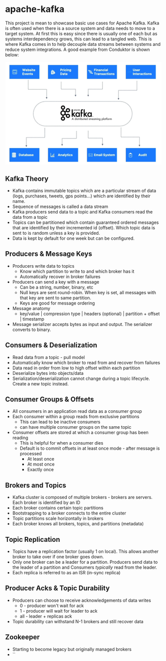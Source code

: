 # apache-kafka

This project is mean to showcase basic use cases for Apache Kafka. Kafka is often used when there is a source 
system and data needs to move to a target system. At first this is easy since there is usually one of each but
as systems interdependency grows, this can lead to a tangled web. This is where Kafka comes in to help decouple data 
streams between systems and reduce system integrations. A good example from Conduktor is shown below:

![img.png](img.png)

## Kafka Theory
* Kafka contains immutable topics which are a particular stream of data (logs, purchases, tweets, gps points...) which are 
identified by their name.
* Sequence of messages is called a data stream
* Kafka producers send data to a topic and Kafka consumers read the data from a topic
* Topics can be partitioned which contain guaranteed ordered messages that are identified by their incremented id (offset).
Which topic data is sent to is random unless a key is provided.
* Data is kept by default for one week but can be configured.

## Producers & Message Keys
* Producers write data to topics
  * Know which partition to write to and which broker has it
  * Automatically recover in broker failures
* Producers can send a key with a message
  * Can be a string, number, binary, etc
  * Null keys are sent round-robin. When key is set, all messages with that key are sent to same partition.
  * Keys are good for message ordering
* Message anatomy
  * key/value | compression type | headers (optional) | partition + offset | timestamp
* Message serializer accepts bytes as input and output. The serializer converts to binary.

## Consumers & Deserialization
* Read data from a topic - pull model
* Automatically know which broker to read from and recover from failures
* Data read in order from low to high offset within each partition
* Deserialize bytes into objects/data
* Serialization/deserialization cannot change during a topic lifecycle. Create a new topic instead.

## Consumer Groups & Offsets
* All consumers in an application read data as a consumer group
* Each consumer within a group reads from exclusive partitions
  * This can lead to be inactive consumers
  * can have multiple consumer groups on the same topic
* Consumer offsets are stored at which a consumer group has been reading
  * This is helpful for when a consumer dies
  * Default is to commit offsets in at least once mode - after message is processed
    * At least once
    * At most once
    * Exactly once

## Brokers and Topics
* Kafka cluster is composed of multiple brokers - brokers are servers. Each broker is identified by an ID
* Each broker contains certain topic partitions
* Bootstrapping to a broker connects to the entire cluster
* Topic partitions scale horizontally in brokers
* Each broker knows all brokers, topics, and partitions (metadata)

## Topic Replication
* Topics have a replication factor (usually 1 on local). This allows another broker to take over if one broker goes down.
* Only one broker can be a leader for a partition. Producers send data to the leader of a partition and Consumers _typically_ 
read from the leader.
* Each replica is referred to as an ISR (in-sync replica)

## Producer Acks & Topic Durability
* Producers can choose to receive acknowledgements of data writes
  * 0 - producer won't wait for ack
  * 1 - producer will wait for leader to ack
  * all - leader + replicas ack
* Topic durability can withstand N-1 brokers and still recover data

## Zookeeper
* Starting to become legacy but originally managed brokers
* ``
